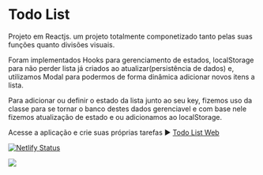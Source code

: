 <!-- @format -->

# Todo List

Projeto em Reactjs. um projeto totalmente componetizado tanto pelas suas funções quanto divisões visuais.

Foram implementados Hooks para gerenciamento de estados, localStorage para não perder lista já criados ao atualizar(persistência de dados) e, utilizamos Modal para podermos de forma dinâmica adicionar novos itens a lista.

Para adicionar ou definir o estado da lista junto ao seu key, fizemos uso da classe para se tornar o banco destes dados gerenciavel e com base nele fizemos atualização de estado e ou adicionamos ao localStorage.


<p>Acesse a aplicação e crie suas próprias tarefas ▶️ <a href="https://myfirst-todolist.netlify.app/">Todo List Web</p>

[![Netlify Status](https://api.netlify.com/api/v1/badges/6800f0b8-5550-4edc-93f4-8d0ebf14cbe7/deploy-status)](https://app.netlify.com/sites/myfirst-todolist/deploys)
  
  <img src="https://i.imgur.com/sN3IqAw.gif">
